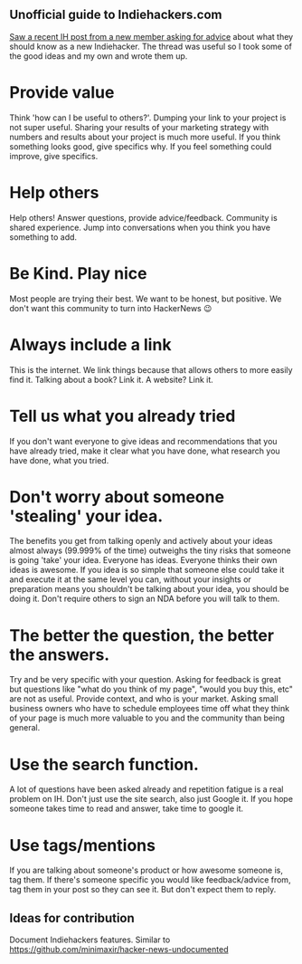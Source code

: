 ## Unofficial guide to Indiehackers.com

[Saw a recent IH post from a new member asking for advice](https://www.indiehackers.com/forum/as-a-new-member-on-indie-hackers-what-are-some-things-i-should-know-f870ed967a) about what they should know as a new Indiehacker.
The thread was useful so I took some of the good ideas and my own and wrote them up.

# Provide value
Think 'how can I be useful to others?'. Dumping your link to your project is not super useful. Sharing your results of your marketing strategy with numbers and results about your project is much more useful. If you think something looks good, give specifics why. If you feel something could improve, give specifics. 

# Help others
Help others! Answer questions, provide advice/feedback. Community is shared experience. Jump into conversations when you think you have something to add.

# Be Kind. Play nice
Most people are trying their best. We want to be honest, but positive. We don't want this community to turn into HackerNews 😉

# Always include a link
This is the internet. We link things because that allows others to more easily find it. Talking about a book? Link it. A website? Link it.

# Tell us what you already tried
If you don't want everyone to give ideas and recommendations that you have already tried, make it clear what you have done, what research you have done, what you tried. 

# Don't worry about someone 'stealing' your idea.
The benefits you get from talking openly and actively about your ideas almost always (99.999% of the time) outweighs the tiny risks that someone is going 'take' your idea. Everyone has ideas. Everyone thinks their own ideas is awesome. If you idea is so simple that someone else could take it and execute it at the same level you can, without your insights or preparation means you shouldn't be talking about your idea, you should be doing it.
Don't require others to sign an NDA before you will talk to them. 

# The better the question, the better the answers.
Try and be very specific with your question.  Asking for feedback is great but questions like "what do you think of my page", "would you buy this, etc" are not as useful. Provide context, and who is your market. Asking small business owners who have to schedule employees time off what they think of your page is much more valuable to you and the community than being general.

# Use the search function.
A lot of questions have been asked already and repetition fatigue is a real problem on IH. Don't just use the site search, also just Google it. If you hope someone takes time to read and answer, take time to google it.

# Use tags/mentions
If you are talking about someone's product or how awesome someone is, tag them. If there's someone specific you would like feedback/advice from, tag them in your post so they can see it. But don't expect them to reply.

## Ideas for contribution
Document Indiehackers features. Similar to https://github.com/minimaxir/hacker-news-undocumented
